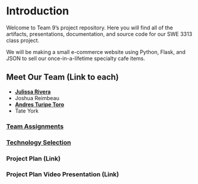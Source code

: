 # **Introduction**

Welcome to Team 9’s project repository. Here you will find all of the artifacts, presentations, documentation, and source code for our SWE 3313 class project.

We will be making a small e-commerce website using Python, Flask, and JSON to sell our once-in-a-lifetime specialty cafe items.

## **Meet Our Team** (Link to each)

- **[Julissa Rivera](https://github.com/juulsmustdie/Julissa_Resume/blob/0aea58a4ee7dc7d8d417db212ed75225395744de/README.md)**
- Joshua Reimbeau
- **[Andres Turipe Toro](https://github.com/andresturipe/Resume/blob/main/README.md)**
- Tate York

### **[Team Assignments](https://github.com/juulsmustdie/SWE3313_TEAM9/blob/2a770331bfe733f79764e37e5def8a2dae8b5ad7/Team%20Assignments%20WIP.md)**

### **[Technology Selection](https://github.com/juulsmustdie/SWE3313_TEAM9/blob/2a770331bfe733f79764e37e5def8a2dae8b5ad7/Technology%20Description%20WIP.md)**

### **Project Plan** (Link)

### **Project Plan Video Presentation** (Link)
